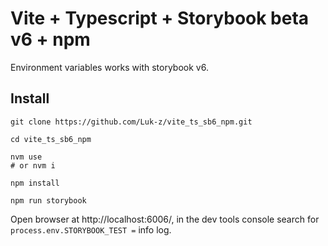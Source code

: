 # Vite + Typescript + Storybook beta v6 + npm

Environment variables works with storybook v6.

## Install

```shell
git clone https://github.com/Luk-z/vite_ts_sb6_npm.git

cd vite_ts_sb6_npm

nvm use
# or nvm i

npm install

npm run storybook
```

Open browser at http://localhost:6006/, in the dev tools console search for `process.env.STORYBOOK_TEST =` info log.
